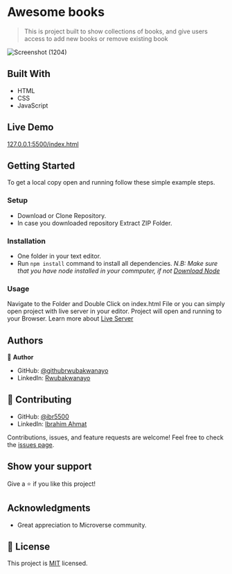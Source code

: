 # Awesome books
> This is project built to show collections of books, and give users access to add new books or remove existing book
>

![Screenshot (1204)](https://user-images.githubusercontent.com/68381641/163876616-8711a01f-35f6-43ff-aa91-220c21e4980b.png)

## Built With
- HTML
- CSS
- JavaScript
## Live Demo
[127.0.0.1:5500/index.html](http://127.0.0.1:5500/index.html)
## Getting Started
To get a local copy open and running follow these simple example steps.
### Setup
- Download or Clone Repository.
- In case you downloaded repository Extract ZIP Folder.
### Installation
- One folder in your text editor.
- Run `npm install` command to install all dependencies.
*N.B: Make sure that you have node installed in your commputer, if not [Download Node](https://nodejs.org/en/)*
### Usage
Navigate to the Folder and Double Click on index.html File or you can simply open project with live server in your editor.
Project will open and running to your Browser.
Learn more about [Live Server](https://marketplace.visualstudio.com/items?itemName=ritwickdey.LiveServer#:~:text=Shortcuts%20to%20Start%2FStop%20Server&text=Open%20a%20HTML%20file%20and,on%20Open%20with%20Live%20Server%20.&text=Open%20the%20Command%20Pallete%20by,Server%20to%20stop%20a%20server)
## Authors
:bust_in_silhouette: **Author**
- GitHub: [@githubrwubakwanayo](https://github.com/RWUBAKWANAYO)
- LinkedIn: [Rwubakwanayo](https://www.linkedin.com/in/rwubakwanayo-olivier)
## :handshake: Contributing
- GitHub: [@ibr5500](https://github.com/ibr5500)
- LinkedIn: [Ibrahim Ahmat](https://www.linkedin.com/in/ibrahim-ahmat-b5513b1a6/)

Contributions, issues, and feature requests are welcome!
Feel free to check the [issues page](../../issues/).
## Show your support
Give a :star:️ if you like this project!
## Acknowledgments
-   Great appreciation to Microverse community.
## :memo: License
This project is [MIT](./MIT.md) licensed.
